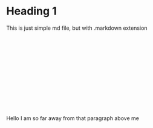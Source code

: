 # Heading 1

This is just simple md file, but with .markdown extension
<br><br><br><br><br><br><br><br><br><br><br><br><br><br>
Hello I am so far away from that paragraph above me